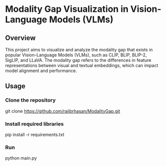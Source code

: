 # Modality Gap Visualization in Vision-Language Models (VLMs)
## Overview
This project aims to visualize and analyze the modality gap that exists in popular Vision-Language Models (VLMs), such as CLIP, BLIP, BLIP-2, SigLIP, and LLaVA. The modality gap refers to the differences in feature representations between visual and textual embeddings, which can impact model alignment and performance.

## Usage
### Clone the repository
git clone https://github.com/rajibrhasan/ModalityGap.git 

### Install required libraries
pip install -r requirements.txt

### Run 
python main.py 



